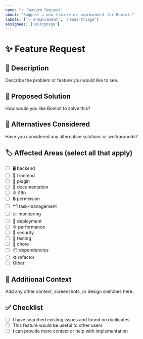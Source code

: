 ```yaml
---
name: "✨ Feature Request"
about: "Suggest a new feature or improvement for Bomiot."
labels: ['✨ enhancement', 'needs-triage']
assignees: ['@Singosgu']
---
```


# ✨ Feature Request

## 📝 Description
Describe the problem or feature you would like to see.

## 🚀 Proposed Solution
How would you like Bomiot to solve this?

## 🔄 Alternatives Considered
Have you considered any alternative solutions or workarounds?

## 🏷️ Affected Areas (select all that apply)
- [ ] 🖥️ backend
- [ ] 🎨 frontend
- [ ] 🔌 plugin
- [ ] 📝 documentation
- [ ] 🌐 i18n
- [ ] 🔒 permission
- [ ] 🗂️ task-management
- [ ] 📈 monitoring
- [ ] 🚀 deployment
- [ ] ⚙️ performance
- [ ] 🔐 security
- [ ] 🧪 testing
- [ ] 🧹 chore
- [ ] 📦 dependencies
- [ ] ♻️ refactor
- [ ] Other:

## 💬 Additional Context
Add any other context, screenshots, or design sketches here.

## ✅ Checklist
- [ ] I have searched existing issues and found no duplicates
- [ ] This feature would be useful to other users
- [ ] I can provide more context or help with implementation